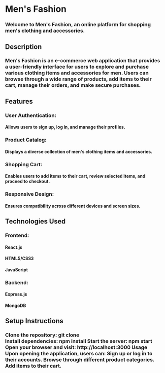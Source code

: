 <h1>Men's Fashion</h1>
<h3>Welcome to Men's Fashion, an online platform for shopping men's clothing and accessories.</h3>

<h2>Description</h2>
<h3>Men's Fashion is an e-commerce web application that provides a user-friendly interface for users to explore and purchase various clothing items and accessories for men. Users can browse through a wide range of products, add items to their cart, manage their orders, and make secure purchases.</h3>

<h2>Features</h2>
<h3>User Authentication:</h3> <h4>Allows users to sign up, log in, and manage their profiles.</h4>
<h3>Product Catalog:</h3> <h4>Displays a diverse collection of men's clothing items and accessories.</h4>
<h3>Shopping Cart:</h3> <h4>Enables users to add items to their cart, review selected items, and proceed to checkout.</h4>
<h3>Responsive Design:</h3> <h4>Ensures compatibility across different devices and screen sizes.</h4>

<h2>Technologies Used</h2>

<h3>Frontend:</h3>
<h4>React.js</h4>
<h4>HTML5/CSS3</h4>
<h4>JavaScript</h4>

<h3>Backend:</h3>
<h4><Node.js</h4>
<h4>Express.js</h4>
<h4>MongoDB</h4>

<h2>Setup Instructions</h2>
<h3>
Clone the repository: git clone <repository-url></br>
Install dependencies: npm install
Start the server: npm start
Open your browser and visit: http://localhost:3000
Usage
Upon opening the application, users can:
Sign up or log in to their accounts.
Browse through different product categories.
Add items to their cart.
</h3>
